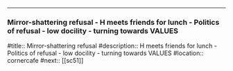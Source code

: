 ---
### Mirror-shattering refusal - H meets friends for lunch - Politics of refusal - low docility - turning towards VALUES

#title:: Mirror-shattering refusal
#description:: H meets friends for lunch - Politics of refusal - low docility - turning towards VALUES
#location:: cornercafe
#next:: [[sc51]]

